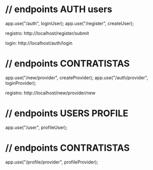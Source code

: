 # // endpoints AUTH users
app.use("/auth", loginUser);
app.use("/register", createUser);

registro:
http://localhost/register/submit

login: 
http://localhost/auth/login

# // endpoints CONTRATISTAS
app.use("/new/provider", createProvider);
app.use("/auth/provider", loginProvider);

registro:
http://localhost/new/provider/new

# // endpoints USERS PROFILE
app.use("/user", profileUser);

# // endpoints CONTRATISTAS
app.use("/profile/provider", profileProvider);
